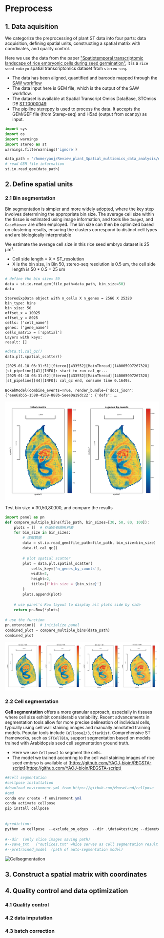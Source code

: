 # Preprocess

## 1. Data aquisition
We categorize the preprocessing of plant ST data into four parts: data acquisition, defining spatial units, constructing a spatial matrix with coordinates, and quality control. 

Here we use the data from the paper ["Spatiotemporal transcriptomic landscape of rice embryonic cells during seed germination"](https://doi.org/10.1016/j.devcel.2024.05.016), it is a `rice seed embryo` spatial transcriptomics dataset from `stereo-seq`.
- The data has been aligned, quantified and barcode mapped through the [SAW workflow](https://github.com/STOmics/SAW)
- The data input here is GEM file, which is the output of the SAW workflow.
- The dataset is available at Spatial Transcript Omics DataBase, STOmics DB [STT0000049](https://db.cngb.org/stomics/project/STT0000049/spatialGeneExpression)
- The pipiline [stereppy](https://stereopy.readthedocs.io/en/latest/index.html) is used to process the data. It accepts the GEM/GEF file (from Sterep-seq) and H5ad (output from scanpy) as input.


```python
import sys
import os
import warnings
import stereo as st
warnings.filterwarnings('ignore')
```






<style>.bk-root, .bk-root .bk:before, .bk-root .bk:after {
  font-family: var(--jp-ui-font-size1);
  font-size: var(--jp-ui-font-size1);
  color: var(--jp-ui-font-color1);
}
</style>



```python
data_path = '/home/yaoj/Review_plant_Spatial_multiomics_data_analysis/data/A5_1_bin1.gem.gz'
# read GEM file information
st.io.read_gem(data_path)
```

## 2. Define spatial units

### 2.1 Bin segmentation
Bin segmentation is simpler and more widely adopted, where the key step involves determining the appropriate bin size. The average cell size within the tissue is estimated using image information, and tools like `ImageJ`, and `CaseViewer` are often employed. The bin size can then be optimized based on clustering results, ensuring the clusters correspond to distinct cell types and are biologically interpretable 

We estimate the average cell size in this rice seed embryo dataset is 25 μm².
- Cell side length = X * ST_resolution
- X is the bin size, in Bin 50, stereo-seq resolution is 0.5 um, the cell side length is 50 * 0.5 = 25 um


```python
# define the bin size= 50
data = st.io.read_gem(file_path=data_path, bin_size=50)
data
```
    StereoExpData object with n_cells X n_genes = 2566 X 25320
    bin_type: bins
    bin_size: 50
    offset_x = 10025
    offset_y = 8025
    cells: ['cell_name']
    genes: ['gene_name']
    cells_matrix = ['spatial']
    Layers with keys: 
    result: []

```python
#data.tl.cal_qc()
data.plt.spatial_scatter()
```

    [2025-01-18 03:31:51][Stereo][433552][MainThread][140065997267328][st_pipeline][41][INFO]: start to run cal_qc...
    [2025-01-18 03:31:52][Stereo][433552][MainThread][140065997267328][st_pipeline][44][INFO]: cal_qc end, consume time 0.1649s.

    BokehModel(combine_events=True, render_bundle={'docs_json': {'eee6ab55-1588-4559-888b-5eee0a19dc22': {'defs': …

    
![png](1_preprocess_files/1_preprocess_5_2.png)
    

Test bin size = 30,50,80,100, and compare the results


```python
import panel as pn
def compare_multiple_bins(file_path, bin_sizes=[30, 50, 80, 100]):
    plots = []  # 存储所有图形对象
    for bin_size in bin_sizes:
        # 读取数据
        data = st.io.read_gem(file_path=file_path, bin_size=bin_size)
        data.tl.cal_qc()
        
        # plot spatial scatter
        plot = data.plt.spatial_scatter(
            cells_key=['n_genes_by_counts'],
            width=2,
            height=2,
            title=[f'bin size = {bin_size}']
        )
        plots.append(plot)
    
    # use panel's Row layout to display all plots side by side
    return pn.Row(*plots)

# use the function
pn.extension()  # initialize panel
combined_plot = compare_multiple_bins(data_path)
combined_plot
```

![Bin size](./assets/images/Binsize.png)

### 2.2 Cell segmentation
**Cell segmentation** offers a more granular approach, especially in tissues where cell size exhibit considerable variability. Recent advancements in segmentation tools allow for more precise delineation of individual cells, typically using cell wall staining images and manually annotated training models. Popular tools include `Cellpose2/3`, `StarDist`. Comprehensive ST frameworks, such as `STCellBin`, support segmentation based on models trained with Arabidopsis seed cell segmentation ground truth.

- Here we use `Cellpose2` to segment the cells.
- The model we trained according to the cell wall staining images of rice seed embryo is available at [https://github.com/YAOJ-bioin/REGSTA-script](https://github.com/YAOJ-bioin/REGSTA-script)



```powershell
##cell segmentation
#cellpose installation
#download environment.yml from https://github.com/MouseLand/cellpose
#cmd
conda env create -f environment.yml
conda activate cellpose
pip install cellpose


#prediction:
python -m cellpose  --exclude_on_edges  --dir .\data4test\img --diameter 0  --save_outlines  --save_txt  --in_folders --verbose --flow_threshold 5 --pretrained_model .\model\cellpose_residual_on_style_on_concatenation_off_CP_1_2022_11_26_02_48_20.469512

#--dir  (only slice images saving path)
#--save_txt   ("outlices.txt" whice serves as cell segmentation result in next step ,will be saved in a folder which is named "txt_outlines")
#--pretrained_model  (path of auto-segmentation model)
```
![Cellsegmentation](./assets/images/cell_segmentation.png)

## 3. Construct a spatial matrix with coordinates


## 4. Quality control and data optimization
### 4.1 Quality control
### 4.2 data imputation
### 4.3 batch correction

